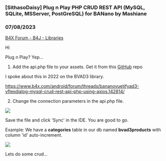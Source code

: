 ### [SithasoDaisy] Plug n Play PHP CRUD REST API (MySQL, SQLite, MSServer, PostGreSQL) for BANano by Mashiane
### 07/08/2023
[B4X Forum - B4J - Libraries](https://www.b4x.com/android/forum/threads/148907/)

Hi  
  
Plug n Play? Yep…  
  
1. Add the api.php file to your assets. Get it from this [GitHub](https://github.com/mevdschee/php-crud-api) repo  
  
I spoke about this in 2022 on the BVAD3 library.  
  
<https://www.b4x.com/android/forum/threads/bananovuetifyad3-vflexdialog-mysql-crud-rest-api-php-using-axios.142814/>  
  
2. Change the connection parameters in the api.php file.  
  
![](https://www.b4x.com/android/forum/attachments/143555)  
  
Save the file and click 'Sync' in the IDE. You are good to go.  
  
Example: We have a **categories** table in our db named **bvad3products** with column 'id' auto-increment.  
  
![](https://www.b4x.com/android/forum/attachments/143558)  
  
  
Lets do some crud…